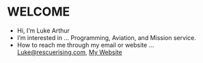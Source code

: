 # WELCOME

- Hi, I’m Luke Arthur
- I’m interested in ... Programming, Aviation, and Mission service.
- How to reach me through my email or website ... Luke@rescuerising.com, [My Website](
https://www.rescuerising.com
"RescueRising.com"
)

<!---
lcflight/lcflight is a ✨ special ✨ repository because its `README.md` (this file) appears on your GitHub profile.
You can click the Preview link to take a look at your changes.
--->
